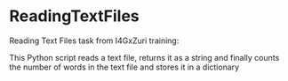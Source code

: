 # ReadingTextFiles
Reading Text Files task from I4GxZuri training: 

This Python script reads a text file, returns it as a string and finally counts the number of words in the text file and stores it in a dictionary
